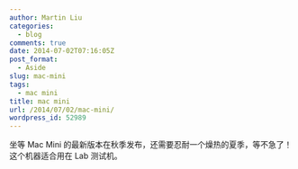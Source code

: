 ```yaml
---
author: Martin Liu
categories:
  - blog
comments: true
date: 2014-07-02T07:16:05Z
post_format:
  - Aside
slug: mac-mini
tags:
  - mac mini
title: mac mini
url: /2014/07/02/mac-mini/
wordpress_id: 52989
---
```


坐等 Mac Mini 的最新版本在秋季发布，还需要忍耐一个燥热的夏季，等不急了！这个机器适合用在 Lab 测试机。
